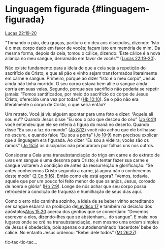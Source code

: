 # **Linguagem figurada** {#linguagem-figurada}

[Lucas 22:19-20](http://bibliaonline.com.br/acf/lc/22/19-20)

&quot;Tomando o pão, deu graças, partiu-o e o deu aos discípulos, dizendo: ‘Isto é o meu corpo dado em favor de vocês; façam isto em memória de mim’. Da mesma forma, depois da ceia, tomou o cálice, dizendo: ‘Este cálice é a nova aliança no meu sangue, derramado em favor de vocês’&quot; ([Lucas 22:19-20](http://bibliaonline.com.br/acf/lc/22/19-20)).

Não existe fundamento para a ideia de que a ceia seja a repetição do sacrifício de Cristo, e que ali pão e vinho sejam transformados literalmente em carne e sangue. Primeiro, porque ao dizer “Isto é o meu corpo”, Jesus ainda não tinha morrido. O seu corpo estava bem ali e o sangue ainda corria em suas veias. Segundo, porque seu sacrifício não poderia se repetir jamais: “Fomos santificados, por meio do sacrifício do corpo de Jesus Cristo, oferecido uma vez por todas” ([Hb 10:10](http://bibliaonline.com.br/acf/hb/10/10)). Se o pão não era literalmente o corpo de Cristo, o que seria então?

Um retrato. Você já viu alguém apontar para uma foto e dizer: “Aquele ali sou eu”? Quando Jesus disse “Eu sou o pão que desceu do céu” ([Jo 6:41](http://bibliaonline.com.br/acf/jo/6/41)) você entendeu que ele se referia à figura do maná no deserto. Quando disse “Eu sou a luz do mundo” ([Jo 8:12](http://bibliaonline.com.br/acf/jo/8/12)) você não achou que ele brilhasse no escuro, e quando falou “Eu sou a porta” ([Jo 10:9](http://bibliaonline.com.br/acf/jo/10/9)) nem precisou explicar que a linguagem era figurada. Ao dizer “Eu sou a videira; vocês são os ramos” ([Jo 15:5](http://bibliaonline.com.br/acf/jo/15/5)) os discípulos não procuraram por folhas uns nos outros.

Considerar a Ceia uma transubstanciação do trigo em carne e do extrato de uvas em sangue é uma desonra para Cristo; é tentar fazer sua carne e sangue voltarem à condição de antes da ressurreição e glorificação. “Se antes conhecemos Cristo segundo a carne, já agora não o conhecemos deste modo” ([2 Co 5:16](http://bibliaonline.com.br/acf/2co/5/16)). Então como ele está agora? “Vemos, todavia, aquele que por um pouco foi feito menor do que os anjos, Jesus, coroado de honra e glória” ([Hb 2:9](http://bibliaonline.com.br/acf/hb/2/9)). Longe de nós achar que seu corpo possa retroceder à condição de fraqueza e humilhação de seus dias aqui.

Como o erro não caminha sozinho, a ideia de se beber vinho acreditando ser sangue esbarra na proibição de[Levítico 17](http://bibliaonline.com.br/acf/lv/17) e também na decisão dos apóstolos[Atos 15:20](http://bibliaonline.com.br/acf/atos/15/20) acerca dos gentios que se convertiam: “Devemos escrever a eles, dizendo-lhes que se abstenham... do sangue”. E mais: nos lugares onde se crê na transubstanciação, nem mesmo uma ordem simples de Jesus é obedecida, pois apenas o autodenominado ‘sacerdote’ bebe do cálice. No entanto Jesus ordenou: “Bebei dele todos” ([Mt 26:27](http://bibliaonline.com.br/acf/mt/26/27)).

tic-tac-tic-tac...